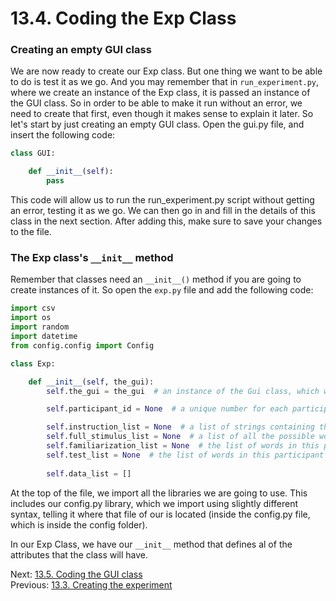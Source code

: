 # 13.4. Coding the Exp Class

### Creating an empty GUI class
We are now ready to create our Exp class. But one thing we want to be able to do is test it as we go. And you may 
remember that in `run_experiment.py`, where we create an instance of the Exp class, it is passed an instance of the GUI 
class. So in order to be able to make it run without an error, we need to create that first, even though it makes sense 
to explain it later. So let's start by just creating an empty GUI class. Open the gui.py file, and insert the following 
code:
```python
class GUI:

    def __init__(self):
        pass
```
This code will allow us to run the run_experiment.py script without getting an error, testing it as we go. We can then 
go in and fill in the details of this class in the next section. After adding this, make sure to save your changes to 
the file.

### The Exp class's `__init__` method
Remember that classes need an `__init__()` method if you are going to create instances of it. So open the `exp.py` file
and add the following code:
```python
import csv
import os
import random
import datetime
from config.config import Config

class Exp:

    def __init__(self, the_gui):
        self.the_gui = the_gui  # an instance of the Gui class, which we will use to present info to the screen

        self.participant_id = None  # a unique number for each participant that we will create

        self.instruction_list = None  # a list of strings containing the data in the instruction file
        self.full_stimulus_list = None  # a list of all the possible words/images for the experiment
        self.familiarization_list = None  # the list of words in this participant's familiarization phase
        self.test_list = None  # the list of words in this participant's test list
  
        self.data_list = []
```
At the top of the file, we import all the libraries we are going to use. This includes our config.py library, which we 
import using slightly different syntax, telling it where that file of our is located (inside the config.py file, which 
is inside the config folder).

In our Exp Class, we have our `__init__` method that defines al of the attributes that the class will have.

Next: [13.5. Coding the GUI class](13.5.%20Coding%20the%20GUI%20class.md)<br>
Previous: [13.3. Creating the experiment](13.3.%20Creating%20the%20Experiment.md)